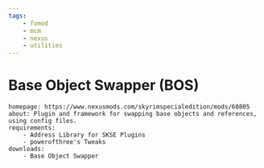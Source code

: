 ```yaml
---
tags:
    - fomod
    - mcm
    - nexus
    - utilities
---
```


# Base Object Swapper (BOS)

```project_info
homepage: https://www.nexusmods.com/skyrimspecialedition/mods/60805
about: Plugin and framework for swapping base objects and references, using config files.
requirements:
    - Address Library for SKSE Plugins
    - powerofthree's Tweaks
downloads:
    - Base Object Swapper
```
